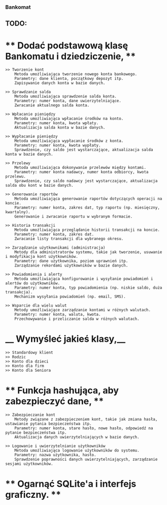﻿### Bankomat
## TODO:
# ** Dodać podstawową klasę Bankomatu i dziedziczenie, **
	>> Tworzenie kont
        Metoda umożliwiająca tworzenie nowego konta bankowego.
        Parametry: dane klienta, początkowy depozyt itp.
        Zapisywanie danych konta w bazie danych.

    >> Sprawdzanie salda
        Metoda umożliwiająca sprawdzenie salda konta.
        Parametry: numer konta, dane uwierzytelniające.
        Zwracanie aktualnego salda konta.

    >> Wpłacanie pieniędzy
        Metoda umożliwiająca wpłacanie środków na konto.
        Parametry: numer konta, kwota wpłaty.
        Aktualizacja salda konta w bazie danych.

    >> Wypłacanie pieniędzy
        Metoda umożliwiająca wypłacanie środków z konta.
        Parametry: numer konta, kwota wypłaty.
        Sprawdzenie, czy saldo jest wystarczające, aktualizacja salda konta w bazie danych.

    >> Przelewy
        Metoda umożliwiająca dokonywanie przelewów między kontami.
        Parametry: numer konta nadawcy, numer konta odbiorcy, kwota przelewu.
        Sprawdzenie, czy saldo nadawcy jest wystarczające, aktualizacja salda obu kont w bazie danych.

    >> Generowanie raportów
        Metoda umożliwiająca generowanie raportów dotyczących operacji na koncie.
        Parametry: numer konta, zakres dat, typ raportu (np. miesięczny, kwartalny).
        Generowanie i zwracanie raportu w wybranym formacie.

    >> Historia transakcji
        Metoda umożliwiająca przeglądanie historii transakcji na koncie.
        Parametry: numer konta, zakres dat.
        Zwracanie listy transakcji dla wybranego okresu.

    >> Zarządzanie użytkownikami (administracja)
        Metody dla administratorów systemu, takie jak tworzenie, usuwanie i modyfikacja kont użytkowników.
        Parametry: dane użytkownika, poziom uprawnień itp.
        Zarządzanie rekordami użytkowników w bazie danych.

    >> Powiadomienia i alerty
        Metoda umożliwiająca konfigurowanie i wysyłanie powiadomień i alertów do użytkowników.
        Parametry: numer konta, typ powiadomienia (np. niskie saldo, duża transakcja).
        Mechanizm wysyłania powiadomień (np. email, SMS).

    >> Wsparcie dla wielu walut
        Metody umożliwiające zarządzanie kontami w różnych walutach.
        Parametry: numer konta, waluta, kwota.
        Przechowywanie i przeliczanie salda w różnych walutach.
# __ Wymyśleć jakieś klasy,__
    >> Standardowy klient
    >> Rodzic
    >> Konto dla dzieci
    >> Konto dla firm
    >> Konto dla Seniora
# **  Funkcja hashująca, aby zabezpieczyć dane, **
    >> Zabezpieczanie kont
        Metody związane z zabezpieczeniem kont, takie jak zmiana hasła, ustawianie pytania bezpieczeństwa itp.
        Parametry: numer konta, stare hasło, nowe hasło, odpowiedź na pytanie bezpieczeństwa itp.
        Aktualizacja danych uwierzytelniających w bazie danych.

    >> Logowanie i uwierzytelnianie użytkowników
        Metoda umożliwiająca logowanie użytkowników do systemu.
        Parametry: nazwa użytkownika, hasło.
        Sprawdzenie poprawności danych uwierzytelniających, zarządzanie sesjami użytkowników.
# **  Ogarnąć SQLite'a i interfejs graficzny. **
